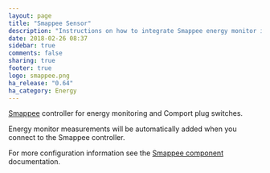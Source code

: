 ```yaml
---
layout: page
title: "Smappee Sensor"
description: "Instructions on how to integrate Smappee energy monitor into Home Assistant."
date: 2018-02-26 08:37
sidebar: true
comments: false
sharing: true
footer: true
logo: smappee.png
ha_release: "0.64"
ha_category: Energy
---
```


[Smappee](https://www.smappee.com/) controller for energy monitoring and Comport plug switches.

Energy monitor measurements will be automatically added when you connect to the Smappee controller.

For more configuration information see the [Smappee component](/components/smappee/) documentation.
